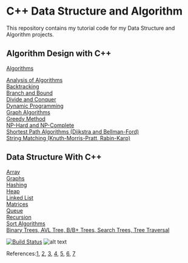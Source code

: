 # C++ Data Structure and Algorithm
This repository contains my tutorial code for my Data Structure and Algorithm projects. 

## Algorithm Design with C++
[Algorithms](src/algorithms) 

[Analysis of Algorithms](src/algorithms/Analysis_of_algorithms)  
[Backtracking](src/algorithms/Backtracking)  
[Branch and Bound](src/algorithms/Branch_and_bound)  
[Divide and Conquer](src/algorithms/Divide_and_conquer)  
[Dynamic Programming](src/algorithms/Dynamic_programming/)  
[Graph Algorithms](src/algorithms/Graph_Algorithms)  
[Greedy Method](src/algorithms/Greedy_method)  
[NP-Hard and NP-Complete](src/algorithms/NP-Hard_and_NP-Complete)  
[Shortest Path Algorithms (Dijkstra and Bellman-Ford)](src/algorithms/Shortest_Path_Algorithms_Dijkstra_and_Bellman-Ford)  
[String Matching (Knuth-Morris-Pratt, Rabin-Karp)](src/algorithms/String_Matching_(Knuth-Morris-Pratt_Rabin-Karp))  


## Data Structure With C++  
[Array](src/array)  
[Graphs](src/graphs)  
[Hashing](src/hashing)  
[Heap](src/heap)  
[Linked List](src/linked_list)  
[Matrices](src/matrices)  
[Queue](src/queue)  
[Recursion](src/recursion)  
[Sort Algorithms](src/sort_algorithms/)   
[Binary Trees, AVL Tree, B/B+ Trees, Search Trees, Tree Traversal](src/trees)  


[![Build Status](https://travis-ci.org/behnamasadi/data_structure_algorithm.svg?branch=master)](https://travis-ci.com/behnamasadi/data_structure_algorithm)
![alt text](https://img.shields.io/badge/license-BSD-blue.svg)



References:[1](https://www.geeksforgeeks.org/data-structures/), 
	[2](https://www.udemy.com/course/datastructurescncpp/l),
	[3](https://www.tutorialspoint.com/data_structures_algorithms),
	[4](https://brilliant.org/wiki/sorting-algorithms/),
    [5](https://www.cs.usfca.edu/~galles/visualization/Algorithms.html),
    [6](https://www.geeksforgeeks.org/must-do-coding-questions-for-companies-like-amazon-microsoft-adobe/),
    [7](https://www.youtube.com/watch?v=0IAPZzGSbME&list=PLDN4rrl48XKpZkf03iYFl-O29szjTrs_O)

